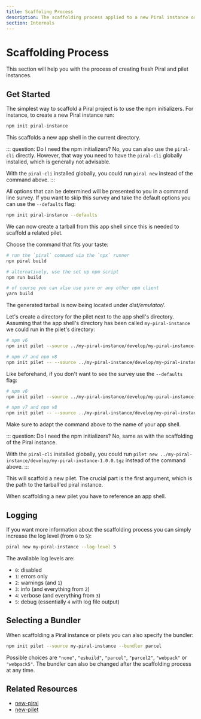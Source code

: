 ```yaml
---
title: Scaffoling Process
description: The scaffolding process applied to a new Piral instance or pilet.
section: Internals
---
```


# Scaffolding Process

This section will help you with the process of creating fresh Piral and pilet instances.

## Get Started

The simplest way to scaffold a Piral project is to use the npm initializers. For instance, to create a new Piral instance run:

```sh
npm init piral-instance
```

This scaffolds a new app shell in the current directory.

::: question: Do I need the npm initializers?
No, you can also use the `piral-cli` directly. However, that way you need to have the `piral-cli` globally installed, which is generally not advisable.

With the `piral-cli` installed globally, you could run `piral new` instead of the command above.
:::

All options that can be determined will be presented to you in a command line survey. If you want to skip this survey and take the default options you can use the `--defaults` flag:

```sh
npm init piral-instance --defaults
```

We can now create a tarball from this app shell since this is needed to scaffold a related pilet.

Choose the command that fits your taste:

```sh
# run the `piral` command via the `npx` runner
npx piral build

# alternatively, use the set up npm script
npm run build

# of course you can also use yarn or any other npm client
yarn build
```

The generated tarball is now being located under *dist/emulator/*.

Let's create a directory for the pilet next to the app shell's directory. Assuming that the app shell's directory has been called `my-piral-instance` we could run in the pilet's directory:

```sh
# npm v6
npm init pilet --source ../my-piral-instance/develop/my-piral-instance-1.0.0.tgz

# npm v7 and npm v8
npm init pilet -- --source ../my-piral-instance/develop/my-piral-instance-1.0.0.tgz
```

Like beforehand, if you don't want to see the survey use the `--defaults` flag:

```sh
# npm v6
npm init pilet --source ../my-piral-instance/develop/my-piral-instance-1.0.0.tgz --defaults

# npm v7 and npm v8
npm init pilet -- --source ../my-piral-instance/develop/my-piral-instance-1.0.0.tgz --defaults
```

Make sure to adapt the command above to the name of your app shell.

::: question: Do I need the npm initializers?
No, same as with the scaffolding of the Piral instance.

With the `piral-cli` installed globally, you could run `pilet new ../my-piral-instance/develop/my-piral-instance-1.0.0.tgz` instead of the command above.
:::

This will scaffold a new pilet. The crucial part is the first argument, which is the path to the tarball'ed piral instance.

When scaffolding a new pilet you have to reference an app shell.

## Logging

If you want more information about the scaffolding process you can simply increase the log level (from `0` to `5`):

```sh
piral new my-piral-instance --log-level 5
```

The available log levels are:

- `0`: disabled
- `1`: errors only
- `2`: warnings (and `1`)
- `3`: info (and everything from `2`)
- `4`: verbose (and everything from `3`)
- `5`: debug (essentially `4` with log file output)

## Selecting a Bundler

When scaffolding a Piral instance or pilets you can also specify the bundler:

```sh
npm init pilet --source my-piral-instance --bundler parcel
```

Possible choices are `"none"`, `"esbuild"`, `"parcel"`, `"parcel2"`, `"webpack"` or `"webpack5"`. The bundler can also be changed after the scaffolding process at any time.

## Related Resources

- [new-piral](../commands/new-piral.md)
- [new-pilet](../commands/new-pilet.md)

